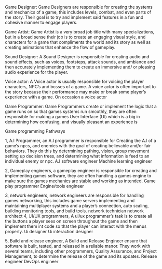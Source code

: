 Game Designer:
Game Designers are responsible for creating the systems and mechanics of a game, this includes levels, combat, and even parts of the story. Their goal is to try and implement said features in a fun and cohesive manner to engage players.

Game Artist:
Game Artist is a very broad job title with many specializations, but in a broad sense their job is to create an engaging visual style, and characters for a game that compliments the world and its story as well as creating animations that enhance the flow of gameplay.

Sound Designer:
A Sound Designer is responsible for creating audio and sound effects, such as voices, footsteps, attack sounds, and ambiance and then accurately implementing them to create an immersive and/ or pleasing audio experience for the player.

Voice actor:
A Voice actor is usually responsible for voicing the player characters, NPC’s and bosses of a game. A voice actor is often important to the story because their performance may make or break some player’s experience with a game. On occasion a voice actor

Game Programmer:
Game Programmers create or implement the logic that a game runs on so that games systems run smoothly, they are often responsible for making a games User Interface (UI) which is a big in determining how confusing, and visually pleasant an experience is


Game programming Pathways

1, A.I Programmer, an A.I programmer is responsible for Creating the A.I of a game’s npcs, and enemies with the goal of creating believable and/or fair behaviors. They do this by determining pathing, vision, group movement setting up decision trees, and determining what information is feed to an individual enemy or npc.
A.I software engineer
Machine learning engineer

2, Gameplay engineers, a gameplay engineer is responsible for creating and implementing games software, they are often handling a games engine to make sure the games mechanics are stable and working as intended.
Game play programmer
Engine/tools engineer

3, network engineers, network engineers are responsible for handling games networking, this includes game servers implementing and maintaining multiplayer systems and a player’s connection, auto scaling, building monitoring tools, and build tools.
network technician
network architect
4, UI/UX programmers, A ui/ux programmer’s task is to create all the buttons a player sees on screen throughout the game and then implement them int code so that the player can interact with the menus properly.
Ui designer
Ui interaction designer

5, Build and release engineer, A Build and Release Engineer ensure that software is built, tested, and released in a reliable manor. They work with several teams, including other programmers, Quality Assurance, and Project Management, to determine the release of the game and its updates.
Release engineer 
DevOps engineer
